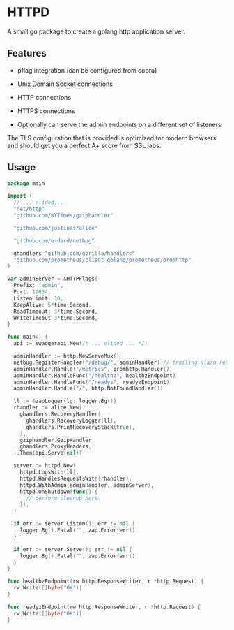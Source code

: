 # HTTPD

A small go package to create a golang http application server.

## Features

* pflag integration (can be configured from cobra)
* Unix Domain Socket connections
* HTTP connections
* HTTPS connections

* Optionally can serve the admin endpoints on a different set of listeners

The TLS configuration that is provided is optimized for modern browsers and should get you a perfect A+ score from SSL labs.

## Usage

```go
package main

import (
  // ... elided...
  "net/http"
  "github.com/NYTimes/gziphandler"

  "github.com/justinas/alice"

  "github.com/e-dard/netbug"

  ghandlers "github.com/gorilla/handlers"
  "github.com/prometheus/client_golang/prometheus/promhttp"
)

var adminServer = &HTTPFlags{
  Prefix: "admin",
  Port: 12034,
  ListenLimit: 10,
  KeepAlive: 5*time.Second,
  ReadTimeout: 3*time.Second,
  WriteTimeout 3*time.Second,
}

func main() {
  api := swaggerapi.New(/* ... elided ... */)

  adminHandler := http.NewServeMux()
  netbug.RegisterHandler("/debug/", adminHandler) // trailing slash required in this call
  adminHandler.Handle("/metrics", promhttp.Handler())
  adminHandler.HandleFunc("/healthz", healthzEndpoint)
  adminHandler.HandleFunc("/readyz", readyzEndpoint)
  adminHandler.Handle("/", http.NotFoundHandler())

  ll := &zapLogger{lg: logger.Bg()}
  rhandler := alice.New(
    ghandlers.RecoveryHandler(
      ghandlers.RecoveryLogger(ll),
      ghandlers.PrintRecoveryStack(true),
    ),
    gziphandler.GzipHandler,
    ghandlers.ProxyHeaders,
  ).Then(api.Serve(nil))

  server := httpd.New(
    httpd.LogsWith(ll),
    httpd.HandlesRequestsWith(rhandler),
    httpd.WithAdmin(adminHandler, adminServer),
    httpd.OnShutdown(func() {
      // perform cleanup here
    }),
  )

  if err := server.Listen(); err != nil {
    logger.Bg().Fatal("", zap.Error(err))
  }

  if err := server.Serve(); err != nil {
    logger.Bg().Fatal("", zap.Error(err))
  }
}

func healthzEndpoint(rw http.ResponseWriter, r *http.Request) {
  rw.Write([]byte("OK"))
}

func readyzEndpoint(rw http.ResponseWriter, r *http.Request) {
  rw.Write([]byte("OK"))
}
```